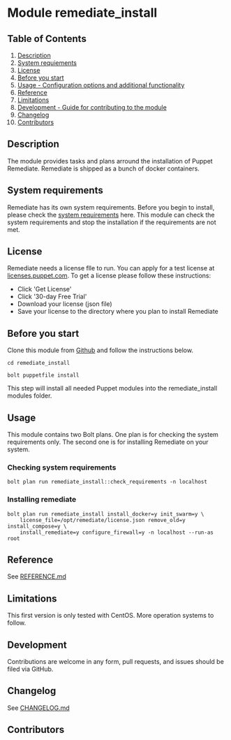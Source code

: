 # Module remediate_install

## Table of Contents

1. [Description](#description)
2. [System requiements](#system-equirements)
3. [License](#öicense)
4. [Before you start](#before-you-start)
5. [Usage - Configuration options and additional functionality](#usage)
6. [Reference](#reference)
7. [Limitations](#limitations)
8. [Development - Guide for contributing to the module](#development)
9. [Changelog](#changelog)
10. [Contributors](#contributors)

## Description

The module provides tasks and plans arround the installation of Puppet Remediate. Remediate is shipped as a bunch of docker containers. 

## System requirements

Remediate has its own system requirements. Before you begin to install, please check the [system requirements](https://puppet.com/docs/remediate/latest/system_requirements.html) here. This module can check the system requirements and stop the installation if the requirements are not met.

## License

Remediate needs a license flle to run. You can apply for a test license at [licenses.puppet.com](https://licenses.puppet.com). To get a license please follow these instructions:

- Click 'Get License'
- Click '30-day Free Trial'
- Download your license (json file)
- Save your license to the directory where you plan to install Remediate

## Before you start

Clone this module from [Github](https://github.com/tom-krieger/remediate_install.git) and follow the instructions below. 

```puppet
cd remediate_install

bolt puppetfile install
```

This step will install all needed Puppet modules into the remediate_install modules folder.

## Usage

This module contains two Bolt plans. One plan is for checking the system requirements only. The second one is for installing Remediate on your system.

### Checking system requirements

```puppet
bolt plan run remediate_install::check_requirements -n localhost
```

### Installing remediate

```puppet
bolt plan run remediate_install install_docker=y init_swarm=y \
    license_file=/opt/remediate/license.json remove_old=y install_compose=y \
    install_remediate=y configure_firewall=y -n localhost --run-as root
```

## Reference

See [REFERENCE.md](https://github.com/tom-krieger/sremediate_install/blob/master/REFERENCE.md)

## Limitations

This first version is only tested with CentOS. More operation systems to follow.

## Development

Contributions are welcome in any form, pull requests, and issues should be filed via GitHub.

## Changelog

See [CHANGELOG.md](https://github.com/tom-krieger/remediate_install/blob/master/CHANGELOG.md)

## Contributors


